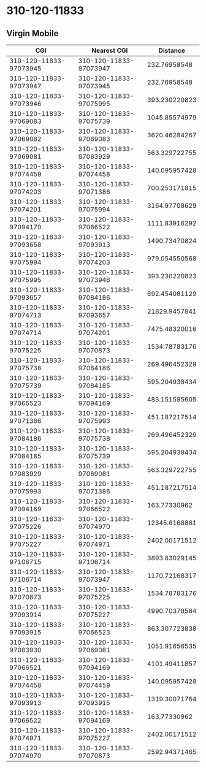 # 310-120-11833
## Virgin Mobile


| CGI | Nearest CGI | Distance |
|-----|-------------|----------|
| 310-120-11833-97073945 | 310-120-11833-97073947 | 232.76958548 |
| 310-120-11833-97073947 | 310-120-11833-97073945 | 232.76958548 |
| 310-120-11833-97073946 | 310-120-11833-97075995 | 393.230220823 |
| 310-120-11833-97069083 | 310-120-11833-97075739 | 1045.85574979 |
| 310-120-11833-97069082 | 310-120-11833-97069083 | 3620.46284267 |
| 310-120-11833-97069081 | 310-120-11833-97083929 | 563.329722755 |
| 310-120-11833-97074459 | 310-120-11833-97074458 | 140.095957428 |
| 310-120-11833-97074203 | 310-120-11833-97071386 | 700.253171815 |
| 310-120-11833-97074201 | 310-120-11833-97075994 | 3164.97708629 |
| 310-120-11833-97094170 | 310-120-11833-97066522 | 1111.83916292 |
| 310-120-11833-97093658 | 310-120-11833-97093913 | 1490.73470824 |
| 310-120-11833-97075994 | 310-120-11833-97074203 | 979.054550568 |
| 310-120-11833-97075995 | 310-120-11833-97073946 | 393.230220823 |
| 310-120-11833-97093657 | 310-120-11833-97084186 | 692.454081129 |
| 310-120-11833-97074713 | 310-120-11833-97093657 | 21829.9457841 |
| 310-120-11833-97074714 | 310-120-11833-97074201 | 7475.48320016 |
| 310-120-11833-97075225 | 310-120-11833-97070873 | 1534.78783176 |
| 310-120-11833-97075738 | 310-120-11833-97084186 | 269.496452329 |
| 310-120-11833-97075739 | 310-120-11833-97084185 | 595.204938434 |
| 310-120-11833-97066523 | 310-120-11833-97094169 | 483.151585605 |
| 310-120-11833-97071386 | 310-120-11833-97075993 | 451.187217514 |
| 310-120-11833-97084186 | 310-120-11833-97075738 | 269.496452329 |
| 310-120-11833-97084185 | 310-120-11833-97075739 | 595.204938434 |
| 310-120-11833-97083929 | 310-120-11833-97069081 | 563.329722755 |
| 310-120-11833-97075993 | 310-120-11833-97071386 | 451.187217514 |
| 310-120-11833-97094169 | 310-120-11833-97066522 | 163.77330962 |
| 310-120-11833-97075226 | 310-120-11833-97074970 | 12345.6168861 |
| 310-120-11833-97075227 | 310-120-11833-97074971 | 2402.00171512 |
| 310-120-11833-97106715 | 310-120-11833-97106714 | 3893.83029145 |
| 310-120-11833-97106714 | 310-120-11833-97073947 | 1170.72168317 |
| 310-120-11833-97070873 | 310-120-11833-97075225 | 1534.78783176 |
| 310-120-11833-97093914 | 310-120-11833-97075227 | 4990.70378584 |
| 310-120-11833-97093915 | 310-120-11833-97066523 | 863.307723838 |
| 310-120-11833-97083930 | 310-120-11833-97069081 | 1051.91656535 |
| 310-120-11833-97066521 | 310-120-11833-97094169 | 4101.49411857 |
| 310-120-11833-97074458 | 310-120-11833-97074459 | 140.095957428 |
| 310-120-11833-97093913 | 310-120-11833-97093915 | 1319.30071764 |
| 310-120-11833-97066522 | 310-120-11833-97094169 | 163.77330962 |
| 310-120-11833-97074971 | 310-120-11833-97075227 | 2402.00171512 |
| 310-120-11833-97074970 | 310-120-11833-97070873 | 2592.94371465 |

